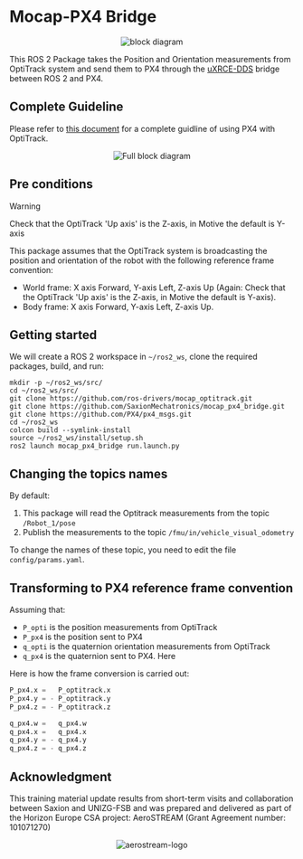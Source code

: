 # Mocap-PX4 Bridge

<p align="center">
  <img src="./docs/px4-mocap-ros2.png" alt="block diagram"/>
</p>

This ROS 2 Package takes the Position and Orientation measurements from OptiTrack system and send them to PX4 through the [uXRCE-DDS](https://docs.px4.io/main/en/middleware/uxrce_dds.html) bridge between ROS 2 and PX4.

## Complete Guideline

Please refer to [this document](./docs/PX4+Mocap+ROS2-Guide/Indoor%20Localization%20using%20OptiTrack%20and%20PX4_%20AeroSTREAM%20Workshop%20Guide.md) for a complete guidline of using PX4 with OptiTrack.

<p align="center">
  <img src="./docs/PX4+Mocap+ROS2-Guide/attachments/block-diagram.png" alt="Full block diagram"/>
</p>

## Pre conditions

> [!WARNING]  
> Check that the OptiTrack 'Up axis' is the Z-axis, in Motive the default is Y-axis

This package assumes that the OptiTrack system is broadcasting the position and orientation of the robot with the following reference frame convention:

* World frame: X axis Forward, Y-axis Left, Z-axis Up (Again: Check that the OptiTrack 'Up axis' is the Z-axis, in Motive the default is Y-axis).
* Body frame: X axis Forward, Y-axis Left, Z-axis Up.

## Getting started

We will create a ROS 2 workspace in `~/ros2_ws`, clone the required packages, build, and run:

```shell
mkdir -p ~/ros2_ws/src/
cd ~/ros2_ws/src/
git clone https://github.com/ros-drivers/mocap_optitrack.git
git clone https://github.com/SaxionMechatronics/mocap_px4_bridge.git
git clone https://github.com/PX4/px4_msgs.git
cd ~/ros2_ws
colcon build --symlink-install
source ~/ros2_ws/install/setup.sh
ros2 launch mocap_px4_bridge run.launch.py 
```

## Changing the topics names

By default:

1. This package will read the Optitrack measurements from the topic `/Robot_1/pose` 
2. Publish the measurements to the topic `/fmu/in/vehicle_visual_odometry`

To change the names of these topic, you need to edit the file `config/params.yaml`.

## Transforming to PX4 reference frame convention

Assuming that:

* `P_opti` is the position measurements from OptiTrack 
* `P_px4` is the position sent to PX4
* `q_opti` is the quaternion orientation measurements from OptiTrack
* `q_px4` is the quaternion sent to PX4. Here  

Here is how the frame conversion is carried out:
```python
P_px4.x =   P_optitrack.x​
P_px4.y = - P_optitrack.y​
P_px4.z = - P_optitrack.z​

q_px4.w =   q_px4.w​
q_px4.x =   q_px4.x ​
q_px4.y = - q_px4.y​
q_px4.z = - q_px4.z​
```

## Acknowledgment

This training material update results from short-term visits and collaboration between Saxion and UNIZG-FSB and was prepared and delivered as part of the Horizon Europe CSA project: AeroSTREAM (Grant Agreement number: 101071270)

<p align="center">
  <img src="./docs/PX4+Mocap+ROS2-Guide/attachments/aerostream-logo.png" alt="aerostream-logo"/>
</p>
